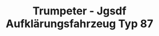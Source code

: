 ---
layout: product
title: "Trumpeter - Jgsdf Aufklärungsfahrzeug Typ 87"
price: "2700" 
desc: "N/A"
img_path: "/assets/img/TRU00327.webp"
brand: "N/A"
available: false
special_offer: false
new: false
soon: false
cat: "010000"
subcat: "013400"
subsubcat: "0N/A"
sifra: "TRU00327"
popular: false
spec: false
---